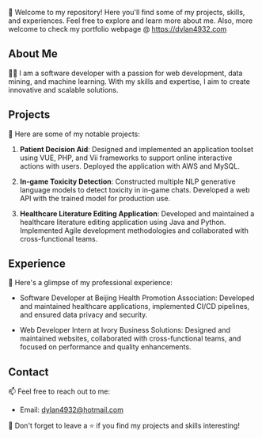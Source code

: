 
👋 Welcome to my repository! Here you'll find some of my projects, skills, and experiences. Feel free to explore and learn more about me. Also, more welcome to check my portfolio webpage @ https://dylan4932.com

## About Me

👨‍💻 I am a software developer with a passion for web development, data mining, and machine learning. With my skills and expertise, I aim to create innovative and scalable solutions.


## Projects

🚀 Here are some of my notable projects:

1. **Patient Decision Aid**: Designed and implemented an application toolset using VUE, PHP, and Vii frameworks to support online interactive actions with users. Deployed the application with AWS and MySQL.

2. **In-game Toxicity Detection**: Constructed multiple NLP generative language models to detect toxicity in in-game chats. Developed a web API with the trained model for production use.

3. **Healthcare Literature Editing Application**: Developed and maintained a healthcare literature editing application using Java and Python. Implemented Agile development methodologies and collaborated with cross-functional teams.

## Experience

👔 Here's a glimpse of my professional experience:

- Software Developer at Beijing Health Promotion Association: Developed and maintained healthcare applications, implemented CI/CD pipelines, and ensured data privacy and security.

- Web Developer Intern at Ivory Business Solutions: Designed and maintained websites, collaborated with cross-functional teams, and focused on performance and quality enhancements.

## Contact

📫 Feel free to reach out to me:

- Email: dylan4932@hotmail.com

🌟 Don't forget to leave a ⭐️ if you find my projects and skills interesting!


